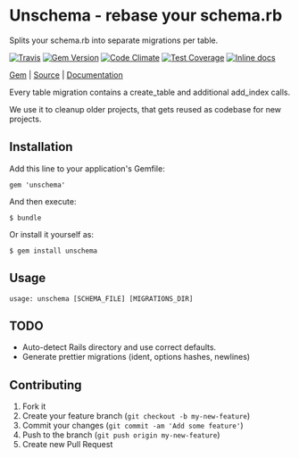 [github]: https://github.com/neopoly/unschema
[doc]: http://rubydoc.info/github/neopoly/unschema/master/file/README.md
[gem]: https://rubygems.org/gems/unschema
[travis]: https://travis-ci.org/neopoly/unschema
[codeclimate]: https://codeclimate.com/github/neopoly/unschema
[inchpages]: https://inch-ci.org/github/neopoly/unschema

# Unschema - rebase your schema.rb

Splits your schema.rb into separate migrations per table.

[![Travis](https://img.shields.io/travis/neopoly/unschema.svg?branch=master)][travis]
[![Gem Version](https://img.shields.io/gem/v/unschema.svg)][gem]
[![Code Climate](https://img.shields.io/codeclimate/github/neopoly/unschema.svg)][codeclimate]
[![Test Coverage](https://codeclimate.com/github/neopoly/unschema/badges/coverage.svg)][codeclimate]
[![Inline docs](https://inch-ci.org/github/neopoly/unschema.svg?branch=master&style=flat)][inchpages]

[Gem][gem] |
[Source][github] |
[Documentation][doc]

Every table migration contains a create_table and additional add_index calls.

We use it to cleanup older projects, that gets reused as codebase for new projects.

## Installation

Add this line to your application's Gemfile:

    gem 'unschema'

And then execute:

    $ bundle

Or install it yourself as:

    $ gem install unschema

## Usage

    usage: unschema [SCHEMA_FILE] [MIGRATIONS_DIR]

## TODO

* Auto-detect Rails directory and use correct defaults.
* Generate prettier migrations (ident, options hashes, newlines)

## Contributing

1. Fork it
2. Create your feature branch (`git checkout -b my-new-feature`)
3. Commit your changes (`git commit -am 'Add some feature'`)
4. Push to the branch (`git push origin my-new-feature`)
5. Create new Pull Request
